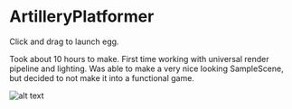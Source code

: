 # ArtilleryPlatformer
Click and drag to launch egg.

Took about 10 hours to make. First time working with universal render pipeline and lighting. Was able to make a very nice looking SampleScene, but decided to not make it into a functional game.

![alt text](ArtilleryPlatformer/Assets/Sprites/pic.png?raw=true "Title")
